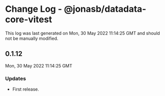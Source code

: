 # Change Log - @jonasb/datadata-core-vitest

This log was last generated on Mon, 30 May 2022 11:14:25 GMT and should not be manually modified.

## 0.1.12
Mon, 30 May 2022 11:14:25 GMT

### Updates

- First release.

